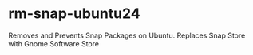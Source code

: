 # rm-snap-ubuntu24
Removes and Prevents Snap Packages on Ubuntu. Replaces Snap Store with Gnome Software Store
